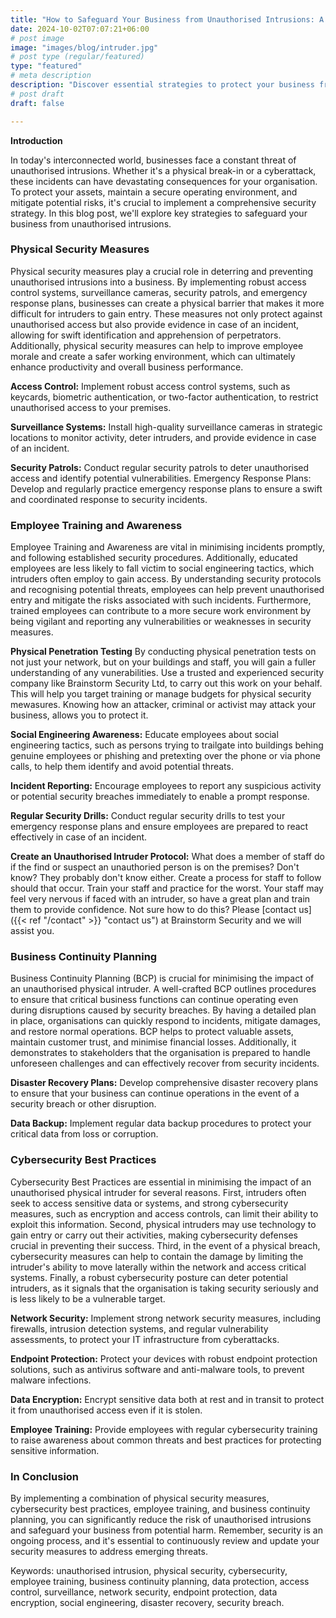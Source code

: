 ```yaml
---
title: "How to Safeguard Your Business from Unauthorised Intrusions: A Comprehensive Guide" 
date: 2024-10-02T07:07:21+06:00
# post image
image: "images/blog/intruder.jpg"
# post type (regular/featured)
type: "featured"
# meta description
description: "Discover essential strategies to protect your business from unauthorized intrusions, including physical security measures, Social Engineering and Physical Penetration Tests, Cybersecurity best practices, and employee training. Learn how to safeguard your assets and maintain a secure operating environment."
# post draft
draft: false

---
```


**Introduction**

In today's interconnected world, businesses face a constant threat of unauthorised intrusions. Whether it's a physical break-in or a cyberattack, these incidents can have devastating consequences for your organisation. To protect your assets, maintain a secure operating environment, and mitigate potential risks, it's crucial to implement a comprehensive security strategy. In this blog post, we'll explore key strategies to safeguard your business from unauthorised intrusions.

### Physical Security Measures

Physical security measures play a crucial role in deterring and preventing unauthorised intrusions into a business. By implementing robust access control systems, surveillance cameras, security patrols, and emergency response plans, businesses can create a physical barrier that makes it more difficult for intruders to gain entry. These measures not only protect against unauthorised access but also provide evidence in case of an incident, allowing for swift identification and apprehension of perpetrators. Additionally, physical security measures can help to improve employee morale and create a safer working environment, which can ultimately enhance productivity and overall business performance.

**Access Control:** Implement robust access control systems, such as keycards, biometric authentication, or two-factor authentication, to restrict unauthorised access to your premises.

**Surveillance Systems:** Install high-quality surveillance cameras in strategic locations to monitor activity, deter intruders, and provide evidence in case of an incident.

**Security Patrols:** Conduct regular security patrols to deter unauthorised access and identify potential vulnerabilities.
Emergency Response Plans: Develop and regularly practice emergency response plans to ensure a swift and coordinated response to security incidents.

### Employee Training and Awareness

Employee Training and Awareness are vital in minimising incidents promptly, and following established security procedures. Additionally, educated employees are less likely to fall victim to social engineering tactics, which intruders often employ to gain access. By understanding security protocols and recognising potential threats, employees can help prevent unauthorised entry and mitigate the risks associated with such incidents. Furthermore, trained employees can contribute to a more secure work environment by being vigilant and reporting any vulnerabilities or weaknesses in security measures.

**Physical Penetration Testing** By conducting physical penetration tests on not just your network, but on your buildings and staff, you will gain a fuller understanding of any vunerabilities. Use a trusted and experienced security company like Brainstorm Security Ltd, to carry out this work on your behalf. This will help you target training or manage budgets for physical security mewasures. Knowing how an attacker, criminal or activist may attack your business, allows you to protect it. 

**Social Engineering Awareness:** Educate employees about social engineering tactics, such as persons trying to trailgate into buildings behing genuine employees or phishing and pretexting over the phone or via phone calls, to help them identify and avoid potential threats. 

**Incident Reporting:** Encourage employees to report any suspicious activity or potential security breaches immediately to enable a prompt response.

**Regular Security Drills:** Conduct regular security drills to test your emergency response plans and ensure employees are prepared to react effectively in case of an incident.

**Create an Unauthorised Intruder Protocol:** What does a member of staff do if the find or suspect an unauthoried person is on the premises? Don't know? They probably don't know either. Create a process for staff to follow should that occur. Train your staff and practice for the worst. Your staff may feel very nervous if faced with an intruder, so have a great plan and train them to provide confidence. Not sure how to do this? Please [contact us]({{< ref "/contact" >}} "contact us") at Brainstorm Security and we will assist you.

### Business Continuity Planning

Business Continuity Planning (BCP) is crucial for minimising the impact of an unauthorised physical intruder. A well-crafted BCP outlines procedures to ensure that critical business functions can continue operating even during disruptions caused by security breaches. By having a detailed plan in place, organisations can quickly respond to incidents, mitigate damages, and restore normal operations. BCP helps to protect valuable assets, maintain customer trust, and minimise financial losses. Additionally, it demonstrates to stakeholders that the organisation is prepared to handle unforeseen challenges and can effectively recover from security incidents.

**Disaster Recovery Plans:** Develop comprehensive disaster recovery plans to ensure that your business can continue operations in the event of a security breach or other disruption.

**Data Backup:** Implement regular data backup procedures to protect your critical data from loss or corruption.

### Cybersecurity Best Practices

Cybersecurity Best Practices are essential in minimising the impact of an unauthorised physical intruder for several reasons. First, intruders often seek to access sensitive data or systems, and strong cybersecurity measures, such as encryption and access controls, can limit their ability to exploit this information. Second, physical intruders may use technology to gain entry or carry out their activities, making cybersecurity defenses crucial in preventing their success. Third, in the event of a physical breach, cybersecurity measures can help to contain the damage by limiting the intruder's ability to move laterally within the network and access critical systems. Finally, a robust cybersecurity posture can deter potential intruders, as it signals that the organisation is taking security seriously and is less likely to be a vulnerable target.

**Network Security:** Implement strong network security measures, including firewalls, intrusion detection systems, and regular vulnerability assessments, to protect your IT infrastructure from cyberattacks.

**Endpoint Protection:** Protect your devices with robust endpoint protection solutions, such as antivirus software and anti-malware tools, to prevent malware infections.

**Data Encryption:** Encrypt sensitive data both at rest and in transit to protect it from unauthorised access even if it is stolen.

**Employee Training:** Provide employees with regular cybersecurity training to raise awareness about common threats and best practices for protecting sensitive information.

### In Conclusion

By implementing a combination of physical security measures, cybersecurity best practices, employee training, and business continuity planning, you can significantly reduce the risk of unauthorised intrusions and safeguard your business from potential harm. Remember, security is an ongoing process, and it's essential to continuously review and update your security measures to address emerging threats.




Keywords: unauthorised intrusion, physical security, cybersecurity, employee training, business continuity planning, data protection, access control, surveillance, network security, endpoint protection, data encryption, social engineering, disaster recovery, security breach.